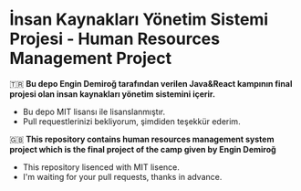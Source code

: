# İnsan Kaynakları Yönetim Sistemi Projesi - Human Resources Management Project

🇹🇷 **Bu depo Engin Demiroğ tarafından verilen Java&React kampının final projesi olan insan kaynakları yönetim sistemini içerir.**

* Bu depo MIT lisansı ile lisanslanmıştır.
* Pull requestlerinizi bekliyorum, şimdiden teşekkür ederim.


🇬🇧 **This repository contains human resources management system project which is the final project of the camp given by Engin Demiroğ**

* This repository lisenced with MIT lisence.
* I'm waiting for your pull requests, thanks in advance.




